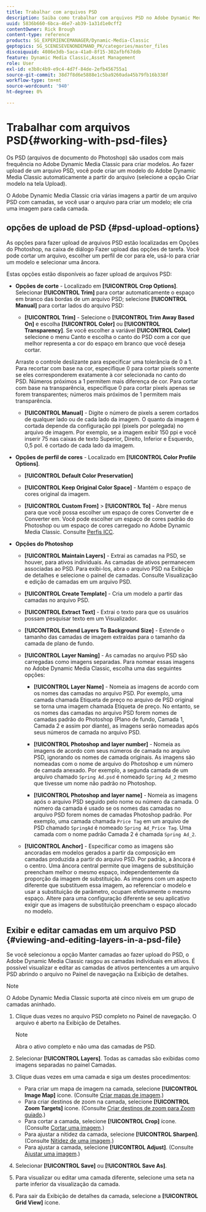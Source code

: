 ```yaml
---
title: Trabalhar com arquivos PSD
description: Saiba como trabalhar com arquivos PSD no Adobe Dynamic Media Classic.
uuid: 5836b660-6bca-46e7-ab39-1a31d1e0cff2
contentOwner: Rick Brough
content-type: reference
products: SG_EXPERIENCEMANAGER/Dynamic-Media-Classic
geptopics: SG_SCENESEVENONDEMAND_PK/categories/master_files
discoiquuid: 4086e3db-5aca-41a0-8f15-302afbf67ddb
feature: Dynamic Media Classic,Asset Management
role: User
exl-id: e3b8c4b9-e9c4-4d7f-84de-2efb456755a1
source-git-commit: 38d7f8d6e5888e1c5ba9260ada45b79fb16b338f
workflow-type: tm+mt
source-wordcount: '940'
ht-degree: 0%

---
```


# Trabalhar com arquivos PSD{#working-with-psd-files}

<!--   USED TO BE AN OPTION UNDER COLOR PROFILE OPTIONS * **Convert To sRGB (default)** - Converts to sRGB (Standard Red Green Blue). sRGB is the recommended color space for displaying images on web pages. -->

Os PSD (arquivos de documento do Photoshop) são usados com mais frequência no Adobe Dynamic Media Classic para criar modelos. Ao fazer upload de um arquivo PSD, você pode criar um modelo do Adobe Dynamic Media Classic automaticamente a partir do arquivo (selecione a opção Criar modelo na tela Upload).

O Adobe Dynamic Media Classic cria várias imagens a partir de um arquivo PSD com camadas, se você usar o arquivo para criar um modelo; ele cria uma imagem para cada camada.

## opções de upload de PSD {#psd-upload-options}

As opções para fazer upload de arquivos PSD estão localizadas em Opções do Photoshop, na caixa de diálogo Fazer upload das opções de tarefa. Você pode cortar um arquivo, escolher um perfil de cor para ele, usá-lo para criar um modelo e selecionar uma âncora.

Estas opções estão disponíveis ao fazer upload de arquivos PSD:

* **Opções de corte** - Localizado em **[!UICONTROL Crop Options]**. Selecionar **[!UICONTROL Trim]** para cortar automaticamente o espaço em branco das bordas de um arquivo PSD; selecione **[!UICONTROL Manual]** para cortar lados do arquivo PSD:

   * **[!UICONTROL Trim]** - Selecione o **[!UICONTROL Trim Away Based On]** e escolha **[!UICONTROL Color]** ou **[!UICONTROL Transparency]**.
   Se você escolher a variável **[!UICONTROL Color]** selecione o menu Canto e escolha o canto do PSD com a cor que melhor representa a cor do espaço em branco que você deseja cortar.

   Arraste o controle deslizante para especificar uma tolerância de 0 a 1. Para recortar com base na cor, especifique 0 para cortar pixels somente se eles corresponderem exatamente à cor selecionada no canto do PSD. Números próximos a 1 permitem mais diferença de cor. Para cortar com base na transparência, especifique 0 para cortar pixels apenas se forem transparentes; números mais próximos de 1 permitem mais transparência.

   * **[!UICONTROL Manual]** - Digite o número de pixels a serem cortados de qualquer lado ou de cada lado da imagem. O quanto da imagem é cortada depende da configuração ppi (pixels por polegada) no arquivo de imagem. Por exemplo, se a imagem exibir 150 ppi e você inserir 75 nas caixas de texto Superior, Direito, Inferior e Esquerdo, 0,5 pol. é cortado de cada lado da imagem.


* **Opções de perfil de cores** - Localizado em **[!UICONTROL Color Profile Options]**.

   * **[!UICONTROL Default Color Preservation]**

   * **[!UICONTROL Keep Original Color Space]** - Mantém o espaço de cores original da imagem.

   * **[!UICONTROL Custom From]** > **[!UICONTROL To]** - Abre menus para que você possa escolher um espaço de cores Converter de e Converter em. Você pode escolher um espaço de cores padrão do Photoshop ou um espaço de cores carregado no Adobe Dynamic Media Classic. Consulte [Perfis ICC](/help/using/icc-profiles.md).

* **Opções do Photoshop**

   * **[!UICONTROL Maintain Layers]** - Extrai as camadas na PSD, se houver, para ativos individuais. As camadas de ativos permanecem associadas ao PSD. Para exibi-los, abra o arquivo PSD na Exibição de detalhes e selecione o painel de camadas. Consulte Visualização e edição de camadas em um arquivo PSD.

   * **[!UICONTROL Create Template]** - Cria um modelo a partir das camadas no arquivo PSD.

   * **[!UICONTROL Extract Text]** - Extrai o texto para que os usuários possam pesquisar texto em um Visualizador.

   * **[!UICONTROL Extend Layers To Background Size]** - Estende o tamanho das camadas de imagem extraídas para o tamanho da camada de plano de fundo.

   * **[!UICONTROL Layer Naming]** - As camadas no arquivo PSD são carregadas como imagens separadas. Para nomear essas imagens no Adobe Dynamic Media Classic, escolha uma das seguintes opções:

      * **[!UICONTROL Layer Name]** - Nomeia as imagens de acordo com os nomes das camadas no arquivo PSD. Por exemplo, uma camada chamada Etiqueta de preço no arquivo de PSD original se torna uma imagem chamada Etiqueta de preço. No entanto, se os nomes das camadas no arquivo PSD forem nomes de camadas padrão do Photoshop (Plano de fundo, Camada 1, Camada 2 e assim por diante), as imagens serão nomeadas após seus números de camada no arquivo PSD. <!-- not their default layer names -->

      * **[!UICONTROL Photoshop and layer number]** - Nomeia as imagens de acordo com seus números de camada no arquivo PSD, ignorando os nomes de camada originais. As imagens são nomeadas com o nome de arquivo do Photoshop e um número de camada anexado. Por exemplo, a segunda camada de um arquivo chamado `Spring Ad.psd` é nomeado `Spring Ad_2` mesmo que tivesse um nome não padrão no Photoshop.

      * **[!UICONTROL Photoshop and layer name]** - Nomeia as imagens após o arquivo PSD seguido pelo nome ou número da camada. O número da camada é usado se os nomes das camadas no arquivo PSD forem nomes de camadas Photoshop padrão. Por exemplo, uma camada chamada `Price Tag` em um arquivo de PSD chamado `SpringAd` é nomeado `Spring Ad_Price Tag`. Uma camada com o nome padrão Camada 2 é chamada `Spring Ad_2`.
   * **[!UICONTROL Anchor]** - Especificar como as imagens são ancoradas em modelos gerados a partir da composição em camadas produzida a partir do arquivo PSD. Por padrão, a âncora é o centro. Uma âncora central permite que imagens de substituição preencham melhor o mesmo espaço, independentemente da proporção da imagem de substituição. As imagens com um aspecto diferente que substituem essa imagem, ao referenciar o modelo e usar a substituição de parâmetro, ocupam efetivamente o mesmo espaço. Altere para uma configuração diferente se seu aplicativo exigir que as imagens de substituição preencham o espaço alocado no modelo.


## Exibir e editar camadas em um arquivo PSD {#viewing-and-editing-layers-in-a-psd-file}

Se você selecionou a opção Manter camadas ao fazer upload do PSD, o Adobe Dynamic Media Classic rasgou as camadas individuais em ativos. É possível visualizar e editar as camadas de ativos pertencentes a um arquivo PSD abrindo o arquivo no Painel de navegação na Exibição de detalhes.

>[!NOTE]
>
>O Adobe Dynamic Media Classic suporta até cinco níveis em um grupo de camadas aninhado.

1. Clique duas vezes no arquivo PSD completo no Painel de navegação. O arquivo é aberto na Exibição de Detalhes.

   >[!NOTE]
   >
   >Abra o ativo completo e não uma das camadas de PSD.

1. Selecionar **[!UICONTROL Layers]**. Todas as camadas são exibidas como imagens separadas no painel Camadas.
1. Clique duas vezes em uma camada e siga um destes procedimentos:

   * Para criar um mapa de imagem na camada, selecione **[!UICONTROL Image Map]** ícone. (Consulte [Criar mapas de imagem](creating-image-maps.md#creating_image_maps).)
   * Para criar destinos de zoom na camada, selecione **[!UICONTROL Zoom Targets]** ícone. (Consulte [Criar destinos de zoom para Zoom guiado](creating-zoom-targets-guided-zoom.md#creating_zoom_targets_for_guided_zoom).)
   * Para cortar a camada, selecione **[!UICONTROL Crop]** ícone. (Consulte [Cortar uma imagem](cropping-image.md#cropping_an_image).)
   * Para ajustar a nitidez da camada, selecione **[!UICONTROL Sharpen]**. (Consulte [Nitidez de uma imagem](sharpening-image.md#sharpening_an_image).)
   * Para ajustar a camada, selecione **[!UICONTROL Adjust]**. (Consulte [Ajustar uma imagem](adjusting-image.md#adjusting_an_image).)

1. Selecionar **[!UICONTROL Save]** ou **[!UICONTROL Save As]**.
1. Para visualizar ou editar uma camada diferente, selecione uma seta na parte inferior da visualização da camada.
1. Para sair da Exibição de detalhes da camada, selecione a **[!UICONTROL Grid View]** ícone.
